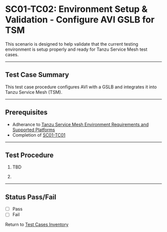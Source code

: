# SC01-TC02: Environment Setup & Validation - Configure AVI GSLB for TSM

This scenario is designed to help validate that the current testing environment is setup properly and ready for Tanzu Service Mesh test cases.

---

## Test Case Summary

This test case procedure configures AVI with a GSLB and integrates it into Tanzu Service Mesh (TSM).

---

## Prerequisites

* Adherance to [Tanzu Service Mesh Environment Requirements and Supported Platforms](https://docs.vmware.com/en/VMware-Tanzu-Service-Mesh/services/tanzu-service-mesh-environment-requirements-and-supported-platforms/GUID-D0B939BE-474E-4075-9A65-3D72B5B9F237.html#supported-platforms-1)
* Completion of [SC01-TC01](sc01-tc01-validate-tsm-console.md)

---

## Test Procedure

1. TBD

2.

---

## Status Pass/Fail

* [  ] Pass
* [  ] Fail

Return to [Test Cases Inventory](../../README.md###Test-Cases-Inventory)

